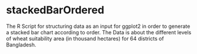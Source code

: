 # stackedBarOrdered
The R Script for structuring data as an input for ggplot2 in order to generate a stacked bar chart according to order.
The Data is about the different levels of wheat suitability area (in thousand hectares) for 64 districts of Bangladesh.
